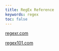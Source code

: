 ```yaml
---
title: RegEx Reference
keywords: regex
toc: false
---
```


[regexr.com](http://regexr.com/)

[regex101.com](https://regex101.com/)